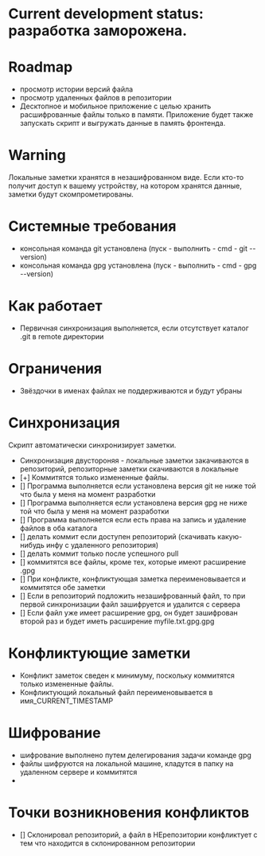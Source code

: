 # Current development status: разработка заморожена.

# Roadmap
- просмотр истории версий файла
- просмотр удаленных файлов в репозитории
- Десктопное и мобильное приложение с целью хранить расшифрованные файлы только в памяти. Приложение будет также запускать скрипт и выгружать данные в память фронтенда.

# Warning
Локальные заметки хранятся в незашифрованном виде. Если кто-то получит доступ к вашему устройству, на котором хранятся данные, заметки будут скомпрометированы.

# Системные требования
- консольная команда git установлена (пуск - выполнить - cmd - git --version)
- консольная команда gpg установлена (пуск - выполнить - cmd - gpg --version)

# Как работает
- Первичная синхронизация выполняется, если отсутствует каталог .git в remote директории

# Ограничения
- Звёздочки в именах файлах не поддерживаются и будут убраны

# Синхронизация
Скрипт автоматически синхронизирует заметки.
- Синхронизация двустороняя - локальные заметки закачиваются в репозиторий, репозиторные заметки скачиваются в локальные
- [+] Коммитятся только измененные файлы.
- [] Программа выполняется если установлена версия git не ниже той что была у меня на момент разработки
- [] Программа выполняется если установлена версия gpg не ниже той что была у меня на момент разработки
- [] Программа выполняется если есть права на запись и удаление файлов в оба каталога
- [] делать коммит если доступен репозиторий (скачивать какую-нибудь инфу с удаленного репозитория)
- [] делать коммит только после успешного pull
- [] коммитятся все файлы, кроме тех, которые имеют расширение .gpg
- [] При конфликте, конфликтующая заметка переименовывается и коммитятся обе заметки 
- [] Если в репозиторий подложить незашифрованный файл, то при первой синхронизации файл зашифруется и удалится с сервера
- [] Если файл уже имеет расширение gpg, он будет зашифрован второй раз и будет иметь расширение myfile.txt.gpg.gpg


# Конфликтующие заметки
- Конфликт заметок сведен к минимуму, поскольку коммитятся только измененные файлы.
- Конфликтующий локальный файл переименовывается в имя_CURRENT_TIMESTAMP

# Шифрование
- шифрование выполнено путем делегирования задачи команде gpg 
- файлы шифруются на локальной машине, кладутся в папку на удаленном сервере и коммитятся
- 

# Точки возникновения конфликтов
- [] Склонировал репозиторий, а файл в НЕрепозитории конфликтует с тем что находится в склонированном репозитории
